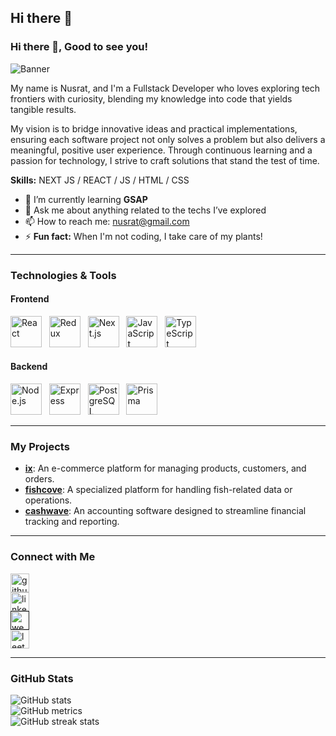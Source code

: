 ## Hi there 👋

<!--
**NusratParvin/NusratParvin** is a ✨ _special_ ✨ repository because its `README.md` (this file) appears on your GitHub profile.

Here are some ideas to get you started:

- 🔭 I’m currently working on ...
- 🌱 I’m currently learning ...
- 👯 I’m looking to collaborate on ...
- 🤔 I’m looking for help with ...
- 💬 Ask me about ...
- 📫 How to reach me: 
- 😄 Pronouns: ...
- ⚡ Fun fact: ...
-->
 ### Hi there 👋, Good to see you!
![Banner](https://i.pinimg.com/736x/2c/2e/3f/2c2e3fd424d82b390cb91b1a1c3a7e4c.jpg)

My name is Nusrat, and I'm a Fullstack Developer who loves exploring tech frontiers with curiosity, blending my knowledge into code that yields tangible results.  

My vision is to bridge innovative ideas and practical implementations, ensuring each software project not only solves a problem but also delivers a meaningful, positive user experience. Through continuous learning and a passion for technology, I strive to craft solutions that stand the test of time.

**Skills:** NEXT JS / REACT / JS / HTML / CSS

- 🌱 I’m currently learning **GSAP**  
- 💬 Ask me about anything related to the techs I’ve explored  
- 📫 How to reach me: [nusrat@gmail.com](mailto:nusrat@gmail.com)  
- ⚡ **Fun fact:** When I'm not coding, I take care of my plants!

---

### Technologies & Tools

#### Frontend
<p align="left">
  <!-- React -->
  <img src="https://cdn.worldvectorlogo.com/logos/react-2.svg" alt="React" width="50" height="50" />
  &nbsp;
  <!-- Redux -->
  <img src="https://cdn.worldvectorlogo.com/logos/redux.svg" alt="Redux" width="50" height="50" />
  &nbsp;
  <!-- Next.js -->
  <img src="https://cdn.worldvectorlogo.com/logos/next-js.svg" alt="Next.js" width="50" height="50" />
  &nbsp;
  <!-- JavaScript -->
  <img src="https://cdn.worldvectorlogo.com/logos/javascript-1.svg" alt="JavaScript" width="50" height="50" />
  &nbsp;
  <!-- TypeScript -->
  <img src="https://cdn.worldvectorlogo.com/logos/typescript.svg" alt="TypeScript" width="50" height="50" />
</p>

#### Backend
<p align="left">
  <!-- Node.js -->
  <img src="https://cdn.worldvectorlogo.com/logos/nodejs-icon.svg" alt="Node.js" width="50" height="50" />
  &nbsp;
  <!-- Express -->
  <img src="https://cdn.worldvectorlogo.com/logos/express-109.svg" alt="Express" width="50" height="50" />
  &nbsp;
  <!-- PostgreSQL -->
  <img src="https://cdn.worldvectorlogo.com/logos/postgresql.svg" alt="PostgreSQL" width="50" height="50" />
  &nbsp;
  <!-- Prisma -->
  <img src="https://avatars.githubusercontent.com/u/17219288?s=200&v=4" alt="Prisma" width="50" height="50" />
</p>

---

### My Projects
- [**ix**](https://github.com/YourUsername/ix): An e-commerce platform for managing products, customers, and orders.  
- [**fishcove**](https://github.com/YourUsername/fishcove): A specialized platform for handling fish-related data or operations.  
- [**cashwave**](https://github.com/YourUsername/cashwave): An accounting software designed to streamline financial tracking and reporting.

---

### Connect with Me
[<img src='https://cdn.jsdelivr.net/npm/simple-icons@3.0.1/icons/github.svg' alt='github' height='30'>](https://github.com/NusratParvin)  
[<img src='https://cdn.jsdelivr.net/npm/simple-icons@3.0.1/icons/linkedin.svg' alt='linkedin' height='30'>](https://www.linkedin.com/in/nusrat-parvin/)  
[<img src='https://cdn.jsdelivr.net/npm/simple-icons@3.0.1/icons/icloud.svg' alt='website' height='30'>]()  
[<img src='https://cdn.jsdelivr.net/npm/simple-icons@3.0.1/icons/leetcode.svg' alt='leetcode' height='30'>](https://leetcode.com/u/jTl7TxZYA3/)  

---

### GitHub Stats

![GitHub stats](https://github-readme-stats.vercel.app/api?username=NusratParvin&show_icons=true&count_private=true)  
![GitHub metrics](https://metrics.lecoq.io/NusratParvin)  
![GitHub streak stats](https://streak-stats.demolab.com/?user=NusratParvin)
